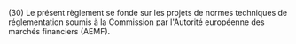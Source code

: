 (30) Le présent règlement se fonde sur les projets de normes techniques de réglementation soumis à la Commission par l'Autorité européenne des marchés financiers (AEMF).